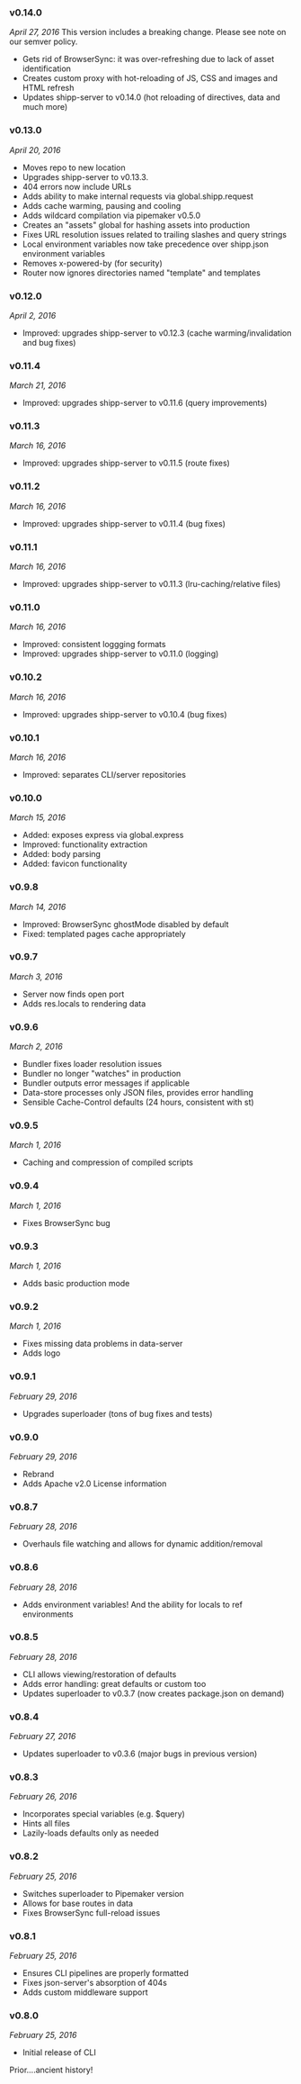 ### v0.14.0
*April 27, 2016*
This version includes a breaking change. Please see note on our semver policy.
* Gets rid of BrowserSync: it was over-refreshing due to lack of asset identification
* Creates custom proxy with hot-reloading of JS, CSS and images and HTML refresh
* Updates shipp-server to v0.14.0 (hot reloading of directives, data and much more)

### v0.13.0
*April 20, 2016*
* Moves repo to new location
* Upgrades shipp-server to v0.13.3.
* 404 errors now include URLs
* Adds ability to make internal requests via global.shipp.request
* Adds cache warming, pausing and cooling
* Adds wildcard compilation via pipemaker v0.5.0
* Creates an "assets" global for hashing assets into production
* Fixes URL resolution issues related to trailing slashes and query strings
* Local environment variables now take precedence over shipp.json environment variables
* Removes x-powered-by (for security)
* Router now ignores directories named "template" and templates

### v0.12.0
*April 2, 2016*
* Improved: upgrades shipp-server to v0.12.3 (cache warming/invalidation and bug fixes)

### v0.11.4
*March 21, 2016*
* Improved: upgrades shipp-server to v0.11.6 (query improvements)

### v0.11.3
*March 16, 2016*
* Improved: upgrades shipp-server to v0.11.5 (route fixes)

### v0.11.2
*March 16, 2016*
* Improved: upgrades shipp-server to v0.11.4 (bug fixes)

### v0.11.1
*March 16, 2016*
* Improved: upgrades shipp-server to v0.11.3 (lru-caching/relative files)

### v0.11.0
*March 16, 2016*
* Improved: consistent loggging formats
* Improved: upgrades shipp-server to v0.11.0 (logging)

### v0.10.2
*March 16, 2016*
* Improved: upgrades shipp-server to v0.10.4 (bug fixes)

### v0.10.1
*March 16, 2016*
* Improved: separates CLI/server repositories

### v0.10.0
*March 15, 2016*
* Added: exposes express via global.express
* Improved: functionality extraction
* Added: body parsing
* Added: favicon functionality

### v0.9.8
*March 14, 2016*
* Improved: BrowserSync ghostMode disabled by default
* Fixed: templated pages cache appropriately

### v0.9.7
*March 3, 2016*
* Server now finds open port
* Adds res.locals to rendering data

### v0.9.6
*March 2, 2016*
* Bundler fixes loader resolution issues
* Bundler no longer "watches" in production
* Bundler outputs error messages if applicable
* Data-store processes only JSON files, provides error handling
* Sensible Cache-Control defaults (24 hours, consistent with st)

### v0.9.5
*March 1, 2016*
* Caching and compression of compiled scripts

### v0.9.4
*March 1, 2016*
* Fixes BrowserSync bug

### v0.9.3
*March 1, 2016*
* Adds basic production mode

### v0.9.2
*March 1, 2016*
* Fixes missing data problems in data-server
* Adds logo

### v0.9.1
*February 29, 2016*
* Upgrades superloader (tons of bug fixes and tests)

### v0.9.0
*February 29, 2016*
* Rebrand
* Adds Apache v2.0 License information

### v0.8.7
*February 28, 2016*
* Overhauls file watching and allows for dynamic addition/removal

### v0.8.6
*February 28, 2016*
* Adds environment variables! And the ability for locals to ref environments

### v0.8.5
*February 28, 2016*
* CLI allows viewing/restoration of defaults
* Adds error handling: great defaults or custom too
* Updates superloader to v0.3.7 (now creates package.json on demand)

### v0.8.4
*February 27, 2016*
* Updates superloader to v0.3.6 (major bugs in previous version)

### v0.8.3
*February 26, 2016*
* Incorporates special variables (e.g. $query)
* Hints all files
* Lazily-loads defaults only as needed

### v0.8.2
*February 25, 2016*
* Switches superloader to Pipemaker version
* Allows for base routes in data
* Fixes BrowserSync full-reload issues

### v0.8.1
*February 25, 2016*
* Ensures CLI pipelines are properly formatted
* Fixes json-server's absorption of 404s
* Adds custom middleware support

### v0.8.0
*February 25, 2016*
* Initial release of CLI

Prior....ancient history!
